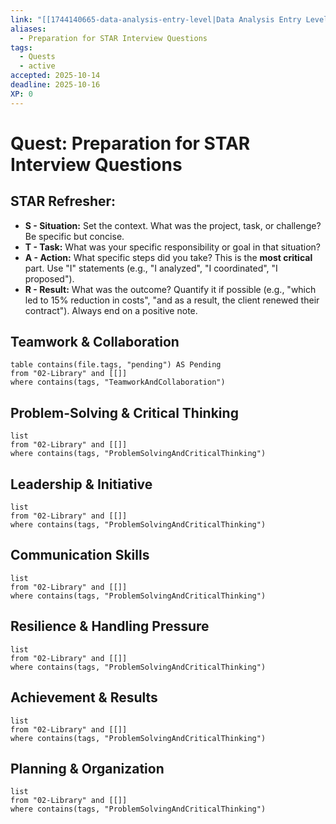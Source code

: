 ```yaml
---
link: "[[1744140665-data-analysis-entry-level|Data Analysis Entry Level]]"
aliases:
  - Preparation for STAR Interview Questions
tags:
  - Quests
  - active
accepted: 2025-10-14
deadline: 2025-10-16
XP: 0
---
```

# Quest: Preparation for STAR Interview Questions
## STAR Refresher:
- **S - Situation:** Set the context. What was the project, task, or challenge? Be specific but concise.
- **T - Task:** What was your specific responsibility or goal in that situation?
- **A - Action:** What specific steps did you take? This is the **most critical** part. Use "I" statements (e.g., "I analyzed", "I coordinated", "I proposed").
- **R - Result:** What was the outcome? Quantify it if possible (e.g., "which led to 15% reduction in costs", "and as a result, the client renewed their contract"). Always end on a positive note.
## Teamwork & Collaboration
```dataview
table contains(file.tags, "pending") AS Pending
from "02-Library" and [[]]
where contains(tags, "TeamworkAndCollaboration")
```
## Problem-Solving & Critical Thinking
```dataview
list
from "02-Library" and [[]]
where contains(tags, "ProblemSolvingAndCriticalThinking")
```
## Leadership & Initiative
```dataview
list
from "02-Library" and [[]]
where contains(tags, "ProblemSolvingAndCriticalThinking")
```
## Communication Skills
```dataview
list
from "02-Library" and [[]]
where contains(tags, "ProblemSolvingAndCriticalThinking")
```
## Resilience & Handling Pressure
```dataview
list
from "02-Library" and [[]]
where contains(tags, "ProblemSolvingAndCriticalThinking")
```
## Achievement & Results
```dataview
list
from "02-Library" and [[]]
where contains(tags, "ProblemSolvingAndCriticalThinking")
```
## Planning & Organization
```dataview
list
from "02-Library" and [[]]
where contains(tags, "ProblemSolvingAndCriticalThinking")
```